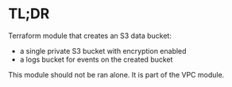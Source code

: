 # TL;DR

Terraform module that creates an S3 data bucket:
 
* a single private S3 bucket with encryption enabled
* a logs bucket for events on the created bucket

This module should not be ran alone. It is part of the VPC module.



